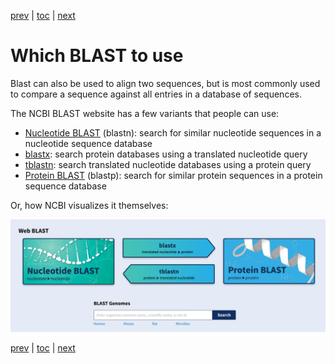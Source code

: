 [prev](protein.md) | [toc](./README.md) | [next](ncbi.md)

# Which BLAST to use

Blast can also be used to align two sequences, but is most commonly used to compare a
sequence against all entries in a database of sequences.

The NCBI BLAST website has a few variants that people can use:

* [Nucleotide BLAST](https://blast.ncbi.nlm.nih.gov/Blast.cgi?PROGRAM=blastn&PAGE_TYPE=BlastSearch&LINK_LOC=blasthome) (blastn): search for similar nucleotide sequences in a nucleotide sequence database
* [blastx](https://blast.ncbi.nlm.nih.gov/Blast.cgi?PROGRAM=blastx&PAGE_TYPE=BlastSearch&LINK_LOC=blasthome): search protein databases using a translated nucleotide query
* [tblastn](https://blast.ncbi.nlm.nih.gov/Blast.cgi?PROGRAM=tblastn&PAGE_TYPE=BlastSearch&LINK_LOC=blasthome): search translated nucleotide databases using a protein query
* [Protein BLAST](https://blast.ncbi.nlm.nih.gov/Blast.cgi?PROGRAM=blastp&PAGE_TYPE=BlastSearch&LINK_LOC=blasthome) (blastp): search for similar protein sequences in a protein sequence database

Or, how NCBI visualizes it themselves:

![](blast_types.png)

[prev](protein.md) | [toc](./README.md) | [next](ncbi.md)
